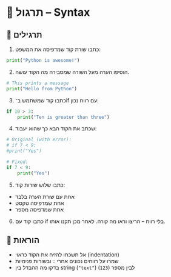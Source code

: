 # 📘 תרגול – Syntax

## 🧪 תרגילים

1. כתבו שורת קוד שמדפיסה את המשפט:
```python
print("Python is awesome!")
```

2. הוסיפו הערה מעל השורה שמסבירה מה הקוד עושה.
```python
# This prints a message
print("Hello from Python")
```

3. כתבו קוד שמשתמש ב־if עם רווח נכון:
```python
if 10 > 3:
    print("Ten is greater than three")
```

4. שכתב את הקוד הבא כך שהוא יעבוד:
```python
# Original (with error):
# if 7 < 9:
#print("Yes")

# Fixed:
if 7 < 9:
    print("Yes")
```

5. כתבו שלוש שורות קוד:
- אחת עם שורת הערה בלבד  
- אחת שמדפיסה טקסט  
- אחת שמדפיסה מספר  

6. כתבו קוד עם if בלי רווח – הריצו וראו מה קורה. לאחר מכן תקנו אותו.

## 📌 הוראות
- אל תשכחו להזיח את הקוד כראוי (indentation)
- שמרו על רווחים נכונים אחרי `:` ובשורות פנימיות
- בדקו מה ההבדל בין string (`"text"`) לבין מספר (`123`)
